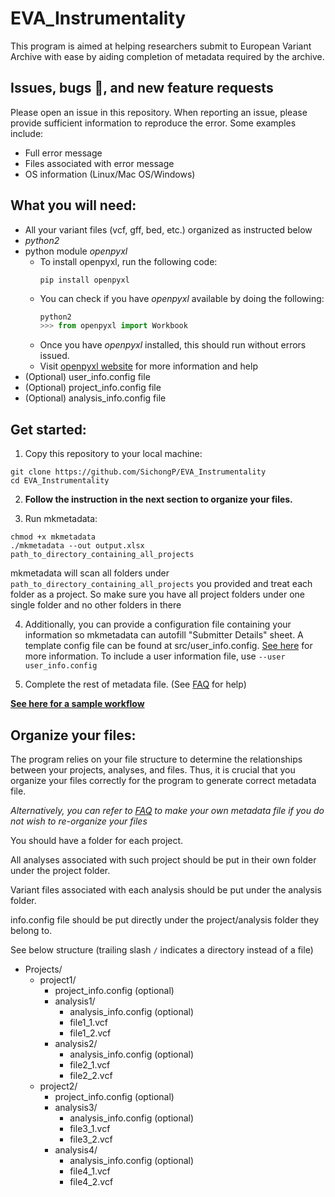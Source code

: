 # EVA_Instrumentality
This program is aimed at helping researchers submit to European Variant Archive with ease by aiding completion of metadata required by the archive.

## Issues, bugs :bug:, and new feature requests
Please open an issue in this repository. When reporting an issue, please provide sufficient information to reproduce the error. Some examples include:

* Full error message
* Files associated with error message
* OS information (Linux/Mac OS/Windows)

## What you will need:
* All your variant files (vcf, gff, bed, etc.) organized as instructed below
* *python2*
* python module *openpyxl*
  * To install openpyxl, run the following code:
     ```shell
     pip install openpyxl
     ```
  * You can check if you have *openpyxl* available by doing the following:
    ```python
    python2
    >>> from openpyxl import Workbook
    ```
  * Once you have *openpyxl* installed, this should run without errors issued.
  * Visit [openpyxl website](https://openpyxl.readthedocs.io/en/stable/) for more information and help
* (Optional) user_info.config file
* (Optional) project_info.config file
* (Optional) analysis_info.config file


## Get started:

1. Copy this repository to your local machine:
```shell
git clone https://github.com/SichongP/EVA_Instrumentality
cd EVA_Instrumentality
```

2. **Follow the instruction in the next section to organize your files.**

3. Run mkmetadata:
```
chmod +x mkmetadata
./mkmetadata --out output.xlsx path_to_directory_containing_all_projects
```
mkmetadata will scan all folders under ```path_to_directory_containing_all_projects``` you provided and treat each folder as a project. So make sure you have all project folders under one single folder and no other folders in there

4. Additionally, you can provide a configuration file containing your information so mkmetadata can autofill "Submitter Details" sheet. A template config file can be found at src/user_info.config. [See here](https://github.com/SichongP/EVA_Instrumentality/blob/master/config_guidline.md) for more information.
To include a user information file, use ```--user user_info.config```

5. Complete the rest of metadata file. (See [FAQ](https://github.com/SichongP/EVA_Instrumentality/blob/master/FAQ.md) for help)

[**See here for a sample workflow**](https://github.com/SichongP/EVA_Instrumentality/blob/master/sample_workflow.md)

## Organize your files:

The program relies on your file structure to determine the relationships between your projects, analyses, and files. Thus, it is crucial that you organize your files correctly for the program to generate correct metadata file.

*Alternatively, you can refer to [FAQ](https://github.com/SichongP/EVA_Instrumentality/blob/master/FAQ.md) to make your own metadata file if you do not wish to re-organize your files*

You should have a folder for each project. 

All analyses associated with such project should be put in their own folder under the project folder. 

Variant files associated with each analysis should be put under the analysis folder.

info.config file should be put directly under the project/analysis folder they belong to.

See below structure (trailing slash ```/``` indicates a directory instead of a file)

* Projects/
  * project1/
    * project_info.config (optional)
    * analysis1/
      * analysis_info.config (optional)
      * file1_1.vcf
      * file1_2.vcf
    * analysis2/
      * analysis_info.config (optional)
      * file2_1.vcf
      * file2_2.vcf
  * project2/
    * project_info.config (optional)
    * analysis3/
      * analysis_info.config (optional)
      * file3_1.vcf
      * file3_2.vcf
    * analysis4/
      * analysis_info.config (optional)
      * file4_1.vcf
      * file4_2.vcf

